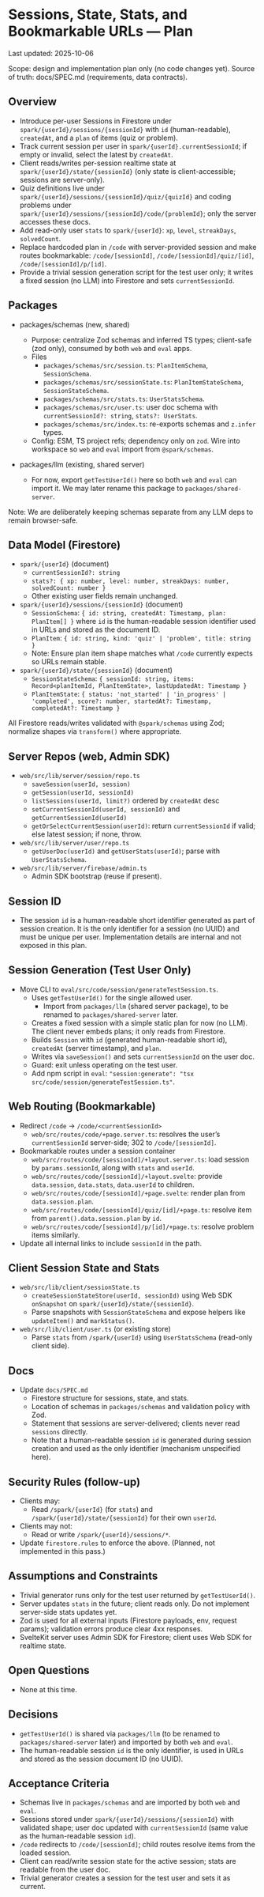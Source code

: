 # Sessions, State, Stats, and Bookmarkable URLs — Plan

Last updated: 2025-10-06

Scope: design and implementation plan only (no code changes yet). Source of truth: docs/SPEC.md (requirements, data contracts).

## Overview

- Introduce per-user Sessions in Firestore under `spark/{userId}/sessions/{sessionId}` with `id` (human-readable), `createdAt`, and a `plan` of items (quiz or problem).
- Track current session per user in `spark/{userId}.currentSessionId`; if empty or invalid, select the latest by `createdAt`.
- Client reads/writes per-session realtime state at `spark/{userId}/state/{sessionId}` (only state is client-accessible; sessions are server-only).
- Quiz definitions live under `spark/{userId}/sessions/{sessionId}/quiz/{quizId}` and coding problems under `spark/{userId}/sessions/{sessionId}/code/{problemId}`; only the server accesses these docs.
- Add read-only user `stats` to `spark/{userId}`: `xp`, `level`, `streakDays`, `solvedCount`.
- Replace hardcoded plan in `/code` with server-provided session and make routes bookmarkable: `/code/[sessionId]`, `/code/[sessionId]/quiz/[id]`, `/code/[sessionId]/p/[id]`.
- Provide a trivial session generation script for the test user only; it writes a fixed session (no LLM) into Firestore and sets `currentSessionId`.

## Packages

- packages/schemas (new, shared)
  - Purpose: centralize Zod schemas and inferred TS types; client-safe (zod only), consumed by both `web` and `eval` apps.
  - Files
    - `packages/schemas/src/session.ts`: `PlanItemSchema`, `SessionSchema`.
    - `packages/schemas/src/sessionState.ts`: `PlanItemStateSchema`, `SessionStateSchema`.
    - `packages/schemas/src/stats.ts`: `UserStatsSchema`.
    - `packages/schemas/src/user.ts`: user doc schema with `currentSessionId?: string`, `stats?: UserStats`.
    - `packages/schemas/src/index.ts`: re-exports schemas and `z.infer` types.
  - Config: ESM, TS project refs; dependency only on `zod`. Wire into workspace so `web` and `eval` import from `@spark/schemas`.

- packages/llm (existing, shared server)
  - For now, export `getTestUserId()` here so both `web` and `eval` can import it. We may later rename this package to `packages/shared-server`.

Note: We are deliberately keeping schemas separate from any LLM deps to remain browser-safe.

## Data Model (Firestore)

- `spark/{userId}` (document)
  - `currentSessionId?: string`
  - `stats?: { xp: number, level: number, streakDays: number, solvedCount: number }`
  - Other existing user fields remain unchanged.
- `spark/{userId}/sessions/{sessionId}` (document)
  - `SessionSchema`: `{ id: string, createdAt: Timestamp, plan: PlanItem[] }` where `id` is the human-readable session identifier used in URLs and stored as the document ID.
  - `PlanItem`: `{ id: string, kind: 'quiz' | 'problem', title: string }`
  - Note: Ensure plan item shape matches what `/code` currently expects so URLs remain stable.
- `spark/{userId}/state/{sessionId}` (document)
  - `SessionStateSchema`: `{ sessionId: string, items: Record<planItemId, PlanItemState>, lastUpdatedAt: Timestamp }`
  - `PlanItemState`: `{ status: 'not_started' | 'in_progress' | 'completed', score?: number, startedAt?: Timestamp, completedAt?: Timestamp }`

All Firestore reads/writes validated with `@spark/schemas` using Zod; normalize shapes via `transform()` where appropriate.

## Server Repos (web, Admin SDK)

- `web/src/lib/server/session/repo.ts`
  - `saveSession(userId, session)`
  - `getSession(userId, sessionId)`
  - `listSessions(userId, limit?)` ordered by `createdAt` desc
  - `setCurrentSessionId(userId, sessionId)` and `getCurrentSessionId(userId)`
  - `getOrSelectCurrentSession(userId)`: return `currentSessionId` if valid; else latest session; if none, throw.
- `web/src/lib/server/user/repo.ts`
  - `getUserDoc(userId)` and `getUserStats(userId)`; parse with `UserStatsSchema`.
- `web/src/lib/server/firebase/admin.ts`
  - Admin SDK bootstrap (reuse if present).

## Session ID

- The session `id` is a human-readable short identifier generated as part of session creation. It is the only identifier for a session (no UUID) and must be unique per user. Implementation details are internal and not exposed in this plan.

## Session Generation (Test User Only)

- Move CLI to `eval/src/code/session/generateTestSession.ts`.
  - Uses `getTestUserId()` for the single allowed user.
    - Import from `packages/llm` (shared server package), to be renamed to `packages/shared-server` later.
  - Creates a fixed session with a simple static plan for now (no LLM). The client never embeds plans; it only reads from Firestore.
  - Builds `Session` with `id` (generated human-readable short id), `createdAt` (server timestamp), and `plan`.
  - Writes via `saveSession()` and sets `currentSessionId` on the user doc.
  - Guard: exit unless operating on the test user.
  - Add npm script in `eval`: `"session:generate": "tsx src/code/session/generateTestSession.ts"`.


## Web Routing (Bookmarkable)

- Redirect `/code` → `/code/<currentSessionId>`
  - `web/src/routes/code/+page.server.ts`: resolves the user’s `currentSessionId` server-side; 302 to `/code/[sessionId]`.
- Bookmarkable routes under a session container
  - `web/src/routes/code/[sessionId]/+layout.server.ts`: load session by `params.sessionId`, along with `stats` and `userId`.
  - `web/src/routes/code/[sessionId]/+layout.svelte`: provide `data.session`, `data.stats`, `data.userId` to children.
  - `web/src/routes/code/[sessionId]/+page.svelte`: render plan from `data.session.plan`.
  - `web/src/routes/code/[sessionId]/quiz/[id]/+page.ts`: resolve item from `parent().data.session.plan` by `id`.
  - `web/src/routes/code/[sessionId]/p/[id]/+page.ts`: resolve problem items similarly.
- Update all internal links to include `sessionId` in the path.

## Client Session State and Stats

- `web/src/lib/client/sessionState.ts`
  - `createSessionStateStore(userId, sessionId)` using Web SDK `onSnapshot` on `spark/{userId}/state/{sessionId}`.
  - Parse snapshots with `SessionStateSchema` and expose helpers like `updateItem()` and `markStatus()`.
- `web/src/lib/client/user.ts` (or existing store)
  - Parse `stats` from `/spark/{userId}` using `UserStatsSchema` (read-only client side).

## Docs

- Update `docs/SPEC.md`
  - Firestore structure for sessions, state, and stats.
  - Location of schemas in `packages/schemas` and validation policy with Zod.
  - Statement that sessions are server-delivered; clients never read `sessions` directly.
  - Note that a human-readable session `id` is generated during session creation and used as the only identifier (mechanism unspecified here).
 

## Security Rules (follow-up)

- Clients may:
  - Read `/spark/{userId}` (for `stats`) and `/spark/{userId}/state/{sessionId}` for their own `userId`.
- Clients may not:
  - Read or write `/spark/{userId}/sessions/*`.
- Update `firestore.rules` to enforce the above. (Planned, not implemented in this pass.)

## Assumptions and Constraints

- Trivial generator runs only for the test user returned by `getTestUserId()`.
- Server updates `stats` in the future; client reads only. Do not implement server-side stats updates yet.
- Zod is used for all external inputs (Firestore payloads, env, request params); validation errors produce clear 4xx responses.
- SvelteKit server uses Admin SDK for Firestore; client uses Web SDK for realtime state.

## Open Questions

- None at this time.

## Decisions

- `getTestUserId()` is shared via `packages/llm` (to be renamed to `packages/shared-server` later) and imported by both `web` and `eval`.
- The human-readable session `id` is the only identifier, is used in URLs and stored as the session document ID (no UUID).

## Acceptance Criteria

- Schemas live in `packages/schemas` and are imported by both `web` and `eval`.
- Sessions stored under `spark/{userId}/sessions/{sessionId}` with validated shape; user doc updated with `currentSessionId` (same value as the human-readable session `id`).
- `/code` redirects to `/code/[sessionId]`; child routes resolve items from the loaded session.
- Client can read/write session state for the active session; stats are readable from the user doc.
- Trivial generator creates a session for the test user and sets it as current.
